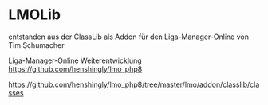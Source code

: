 # LMOLib
entstanden aus der ClassLib als Addon für den Liga-Manager-Online von Tim Schumacher

Liga-Manager-Online Weiterentwicklung https://github.com/henshingly/lmo_php8

https://github.com/henshingly/lmo_php8/tree/master/lmo/addon/classlib/classes
